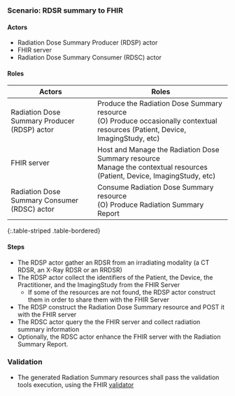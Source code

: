 ### Scenario: RDSR summary to FHIR
#### Actors

*   Radiation Dose Summary Producer (RDSP) actor
*   FHIR server
*   Radiation Dose Summary Consumer (RDSC) actor

#### Roles

| Actors | Roles |
|--------------------------|-----------------------|
| Radiation Dose Summary Producer (RDSP) actor| Produce the Radiation Dose Summary resource <br/> (O) Produce occasionally contextual resources  (Patient, Device, ImagingStudy, etc) |
| FHIR server | Host and Manage the Radiation Dose Summary resource <br/> Manage the contextual resources (Patient, Device, ImagingStudy, etc)|
|Radiation Dose Summary Consumer (RDSC) actor | Consume Radiation Dose Summary resource <br/> (O) Produce Radiation Summary Report |
{:.table-striped .table-bordered}

#### Steps

* The RDSP actor gather an RDSR from an irradiating modality (a CT RDSR, an X-Ray RDSR or an RRDSR)
* The RDSP actor collect the identifiers of the Patient, the Device, the Practitioner, and the ImagingStudy from the FHIR Server
    * If some of the resources are not found, the RDSP actor construct them in order to share them with the FHIR Server
* The RDSP construct the Radiation Dose Summary resource and POST it with the FHIR server
* The RDSC actor query the the FHIR server and collect radiation summary information
* Optionally, the RDSC actor enhance the FHIR server with the Radiation Summary Report.

### Validation

* The generated Radiation Summary resources shall pass the validation tools execution, using the FHIR [validator](https://fhir.github.io/latest-ig-validator/org.hl7.fhir.validator.jar)